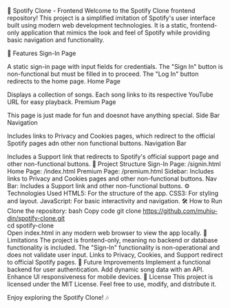 🎵 Spotify Clone - Frontend
Welcome to the Spotify Clone frontend repository! This project is a simplified imitation of Spotify's user interface built using modern web development technologies. It is a static, frontend-only application that mimics the look and feel of Spotify while providing basic navigation and functionality.

🚀 Features
Sign-In Page

A static sign-in page with input fields for credentials.
The "Sign In" button is non-functional but must be filled in to proceed.
The "Log In" button redirects to the home page.
Home Page

Displays a collection of songs.
Each song links to its respective YouTube URL for easy playback.
Premium Page

This page is just made for fun and doesnot have anything special.
Side Bar Navigation

Includes links to Privacy and Cookies pages, which redirect to the official Spotify pages adn other non functional buttons.
Navigation Bar

Includes a Support link that redirects to Spotify's official support page and other non-functional buttons.
📂 Project Structure
Sign-In Page: /signin.html
Home Page: /index.html
Premium Page: /premium.html
Sidebar: Includes links to Privacy and Cookies pages and other non-functional buttons.
Nav Bar: Includes a Support link and other non-functional buttons.
⚙️ Technologies Used
HTML5: For the structure of the app.
CSS3: For styling and layout.
JavaScript: For basic interactivity and navigation.
🛠 How to Run
Clone the repository:
bash
Copy code
git clone https://github.com/muhiu-din/spotify-clone.git  
cd spotify-clone  
Open index.html in any modern web browser to view the app locally.
🎯 Limitations
The project is frontend-only, meaning no backend or database functionality is included.
The "Sign-In" functionality is non-operational and does not validate user input.
Links to Privacy, Cookies, and Support redirect to official Spotify pages.
📝 Future Improvements
Implement a functional backend for user authentication.
Add dynamic song data with an API.
Enhance UI responsiveness for mobile devices.
📄 License
This project is licensed under the MIT License. Feel free to use, modify, and distribute it.

Enjoy exploring the Spotify Clone! 🎶
